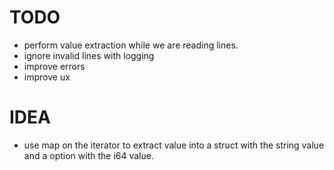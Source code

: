 # TODO
- perform value extraction while we are reading lines.
- ignore invalid lines with logging
- improve errors
- improve ux

# IDEA
- use map on the iterator to extract value into a struct with the string value and a option with the i64 value.